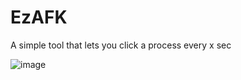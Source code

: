 # EzAFK

A simple tool that lets you click a process every x sec

![image](https://user-images.githubusercontent.com/29127320/154377589-f0079d01-fd85-4315-821c-e235cae314d2.png)
